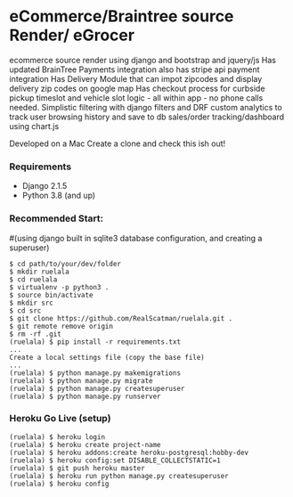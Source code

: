 # eCommerce/Braintree source Render/ eGrocer
ecommerce source render using django and bootstrap and jquery/js
Has updated BrainTree Payments integration
also has stripe api payment integration
Has Delivery Module that can impot zipcodes and display delivery zip codes on google map
Has checkout process for curbside pickup timeslot and vehicle slot logic - all within app - no phone calls needed.
Simplistic filtering with django filters and DRF
custom analytics to track user browsing history and save to db
sales/order tracking/dashboard using chart.js

Developed on a Mac
Create a clone and check this ish out!

### Requirements
- Django 2.1.5
- Python 3.8 (and up)

### Recommended Start:
#(using django built in sqlite3 database configuration, and creating a superuser)

```
$ cd path/to/your/dev/folder
$ mkdir ruelala
$ cd ruelala
$ virtualenv -p python3 .
$ source bin/activate
$ mkdir src
$ cd src
$ git clone https://github.com/RealScatman/ruelala.git .
$ git remote remove origin
$ rm -rf .git
(ruelala) $ pip install -r requirements.txt
...
Create a local settings file (copy the base file)
...
(ruelala) $ python manage.py makemigrations
(ruelala) $ python manage.py migrate
(ruelala) $ python manage.py createsuperuser
(ruelala) $ python manage.py runserver

```


### Heroku Go Live (setup)
```
(ruelala) $ heroku login
(ruelala) $ heroku create project-name
(ruelala) $ heroku addons:create heroku-postgresql:hobby-dev
(ruelala) $ heroku config:set DISABLE_COLLECTSTATIC=1
(ruelala) $ git push heroku master
(ruelala) $ heroku run python manage.py createsuperuser
(ruelala) $ heroku config
```